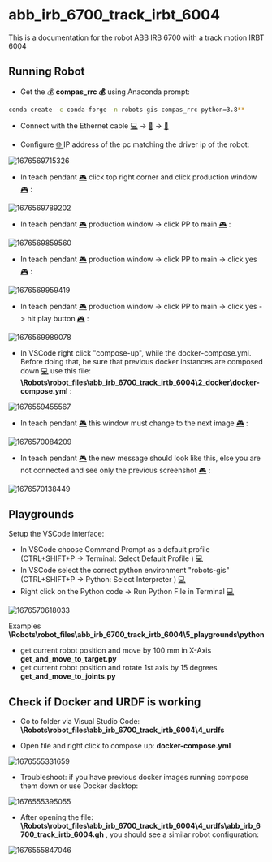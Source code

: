 # abb_irb_6700_track_irbt_6004

This is a documentation for the robot ABB IRB 6700 with a track motion IRBT 6004


## Running Robot

* Get the 💰 **compas_rrc 💰** using Anaconda prompt: 

``` bash
conda create -c conda-forge -n robots-gis compas_rrc python=3.8**
```

* Connect with the Ethernet cable [💻](https://emojiterra.com/laptop-computer/) -> [🔌](https://emojiterra.com/electric-plug/) -> [🤖](https://emojipedia.org/robot/)

* Configure [🌐 ](https://emojipedia.org/globe-with-meridians/)IP address of the pc matching the driver ip of the robot:

![1676569715326](image/ReadMe/1676569715326.png)

* In teach pendant [🎮](https://emojipedia.org/video-game/) click top right corner and click production window[🎮](https://emojipedia.org/video-game/) :

![1676569789202](image/ReadMe/1676569789202.png)

* In teach pendant [🎮](https://emojipedia.org/video-game/) production window -> click PP to main [🎮](https://emojipedia.org/video-game/)  :

![1676569859560](image/ReadMe/1676569859560.png)

* In teach pendant [🎮](https://emojipedia.org/video-game/)  production window -> click PP to main -> click yes [🎮](https://emojipedia.org/video-game/)  :

![1676569959419](image/ReadMe/1676569959419.png)

* In teach pendant [🎮](https://emojipedia.org/video-game/)  production window -> click PP to main -> click yes -> hit play button [🎮](https://emojipedia.org/video-game/)  :

![1676569989078](image/ReadMe/1676569989078.png)

* In VSCode right click "compose-up", while the docker-compose.yml. Before doing that, be sure that previous docker instances are composed down [💻](https://emojiterra.com/laptop-computer/) use this file: **\Robots\robot_files\abb_irb_6700_track_irtb_6004\2_docker\docker-compose.yml** :

![1676559455567](image/ReadMe/1676559455567.png)

* In teach pendant [🎮](https://emojipedia.org/video-game/)  this window must change to the next image [🎮](https://emojipedia.org/video-game/)  :

![1676570084209](image/ReadMe/1676570084209.png)

* In teach pendant [🎮](https://emojipedia.org/video-game/)  the new message should look like this, else you are not connected and see only the previous screenshot [🎮](https://emojipedia.org/video-game/)  :

![1676570138449](image/ReadMe/1676570138449.png)

## Playgrounds

Setup the VSCode interface:

* In VSCode choose Command Prompt as a default profile (CTRL+SHIFT+P -> Terminal: Select Default Profile ) [💻](https://emojiterra.com/laptop-computer/)
* In VSCode select the correct python environment "robots-gis" (CTRL+SHIFT+P -> Python: Select Interpreter ) [💻](https://emojiterra.com/laptop-computer/)
* Right click on the Python code -> Run Python File in Terminal [💻](https://emojiterra.com/laptop-computer/)

![1676570618033](image/ReadMe/1676570618033.png)

Examples **\Robots\robot_files\abb_irb_6700_track_irtb_6004\5_playgrounds\python**

* get current robot position and move by 100 mm in X-Axis **get_and_move_to_target.py**
* get current robot position and rotate 1st axis by 15 degrees **get_and_move_to_joints.py**

## Check if Docker and URDF is working

* Go to folder via Visual Studio Code: **\Robots\robot_files\abb_irb_6700_track_irtb_6004\4_urdfs**

* Open file and right click to compose up: **docker-compose.yml**

![1676555331659](image/ReadMe/1676555331659.png)

* Troubleshoot: if you have previous docker images running compose them down or use Docker desktop:

![1676555395055](image/ReadMe/1676555395055.png)
* After opening the file: **\Robots\robot_files\abb_irb_6700_track_irtb_6004\4_urdfs\abb_irb_6700_track_irtb_6004.gh** , you should see a similar robot configuration:

![1676555847046](image/ReadMe/1676555847046.png)
